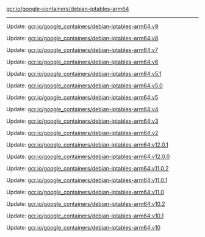 [gcr.io/google-containers/debian-iptables-arm64](https://hub.docker.com/r/cruse/debian-iptables-arm64/tags/) 

----
Update: [gcr.io/google_containers/debian-iptables-arm64:v9](https://hub.docker.com/r/cruse/debian-iptables-arm64/tags/)

Update: [gcr.io/google_containers/debian-iptables-arm64:v8](https://hub.docker.com/r/cruse/debian-iptables-arm64/tags/)

Update: [gcr.io/google_containers/debian-iptables-arm64:v7](https://hub.docker.com/r/cruse/debian-iptables-arm64/tags/)

Update: [gcr.io/google_containers/debian-iptables-arm64:v6](https://hub.docker.com/r/cruse/debian-iptables-arm64/tags/)

Update: [gcr.io/google_containers/debian-iptables-arm64:v5.1](https://hub.docker.com/r/cruse/debian-iptables-arm64/tags/)

Update: [gcr.io/google_containers/debian-iptables-arm64:v5.0](https://hub.docker.com/r/cruse/debian-iptables-arm64/tags/)

Update: [gcr.io/google_containers/debian-iptables-arm64:v5](https://hub.docker.com/r/cruse/debian-iptables-arm64/tags/)

Update: [gcr.io/google_containers/debian-iptables-arm64:v4](https://hub.docker.com/r/cruse/debian-iptables-arm64/tags/)

Update: [gcr.io/google_containers/debian-iptables-arm64:v3](https://hub.docker.com/r/cruse/debian-iptables-arm64/tags/)

Update: [gcr.io/google_containers/debian-iptables-arm64:v2](https://hub.docker.com/r/cruse/debian-iptables-arm64/tags/)

Update: [gcr.io/google_containers/debian-iptables-arm64:v12.0.1](https://hub.docker.com/r/cruse/debian-iptables-arm64/tags/)

Update: [gcr.io/google_containers/debian-iptables-arm64:v12.0.0](https://hub.docker.com/r/cruse/debian-iptables-arm64/tags/)

Update: [gcr.io/google_containers/debian-iptables-arm64:v11.0.2](https://hub.docker.com/r/cruse/debian-iptables-arm64/tags/)

Update: [gcr.io/google_containers/debian-iptables-arm64:v11.0.1](https://hub.docker.com/r/cruse/debian-iptables-arm64/tags/)

Update: [gcr.io/google_containers/debian-iptables-arm64:v11.0](https://hub.docker.com/r/cruse/debian-iptables-arm64/tags/)

Update: [gcr.io/google_containers/debian-iptables-arm64:v10.2](https://hub.docker.com/r/cruse/debian-iptables-arm64/tags/)

Update: [gcr.io/google_containers/debian-iptables-arm64:v10.1](https://hub.docker.com/r/cruse/debian-iptables-arm64/tags/)

Update: [gcr.io/google_containers/debian-iptables-arm64:v10](https://hub.docker.com/r/cruse/debian-iptables-arm64/tags/)

